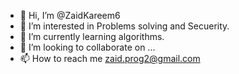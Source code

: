 - 👋 Hi, I’m @ZaidKareem6
- 👀 I’m interested in Problems solving and Secuerity.
- 🌱 I’m currently learning algorithms.
- 💞️ I’m looking to collaborate on ...
- 📫 How to reach me zaid.prog2@gmail.com

<!---
ZaidKareem6/ZaidKareem6 is a ✨ special ✨ repository because its `README.md` (this file) appears on your GitHub profile.
You can click the Preview link to take a look at your changes.
--->
